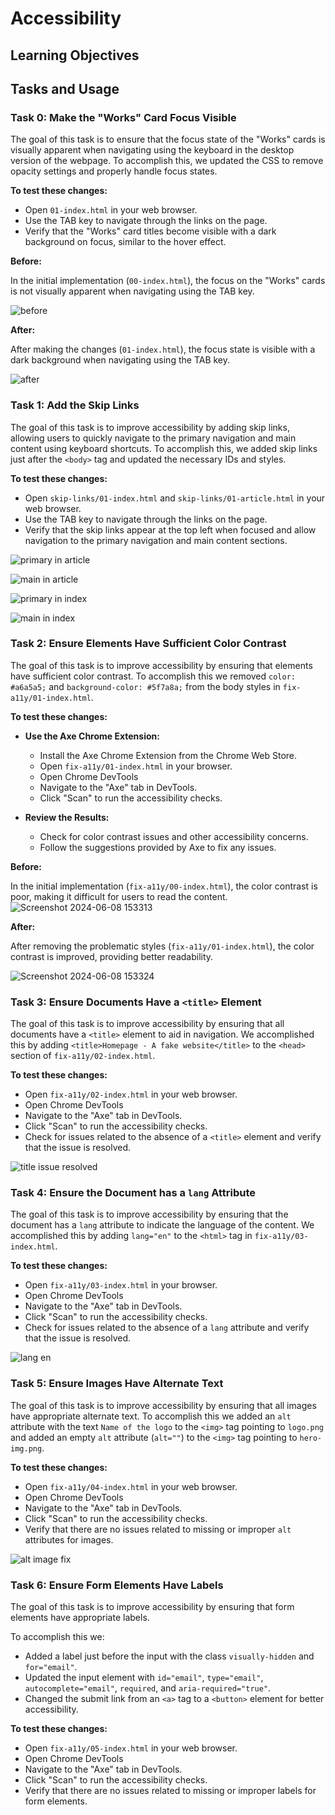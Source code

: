 # Accessibility

## Learning Objectives

## Tasks and Usage

### Task 0: Make the "Works" Card Focus Visible
The goal of this task is to ensure that the focus state of the "Works" cards is visually apparent when navigating using the keyboard in the desktop version of the webpage. To accomplish this, we updated the CSS to remove opacity settings and properly handle focus states.

**To test these changes:**

- Open `01-index.html` in your web browser.
- Use the TAB key to navigate through the links on the page.
- Verify that the "Works" card titles become visible with a dark background on focus, similar to the hover effect.

**Before:**

In the initial implementation (`00-index.html`), the focus on the "Works" cards is not visually apparent when navigating using the TAB key.

![before](https://github.com/ThatsVie/atlas-web_front_end/assets/143755961/b9983161-89e5-41b0-81ea-ca95a23673d5)

**After:**

After making the changes (`01-index.html`), the focus state is visible with a dark background when navigating using the TAB key.

![after](https://github.com/ThatsVie/atlas-web_front_end/assets/143755961/6f08af58-828d-4614-9ae7-abea26b9734c)

### Task 1: Add the Skip Links
The goal of this task is to improve accessibility by adding skip links, allowing users to quickly navigate to the primary navigation and main content using keyboard shortcuts. To accomplish this, we added skip links just after the `<body>` tag and updated the necessary IDs and styles.


**To test these changes:**
- Open `skip-links/01-index.html` and `skip-links/01-article.html` in your web browser.
- Use the TAB key to navigate through the links on the page.
- Verify that the skip links appear at the top left when focused and allow navigation to the primary navigation and main content sections.


![primary in article](https://github.com/ThatsVie/atlas-web_front_end/assets/143755961/32ddf943-6bd7-4f0e-a777-fe6e41e7d17d)

![main in article](https://github.com/ThatsVie/atlas-web_front_end/assets/143755961/2db82638-16da-4be4-87a2-5c4fb406bfd6)

![primary in index](https://github.com/ThatsVie/atlas-web_front_end/assets/143755961/f8833514-0240-457a-b099-64ff6d6838d0)

![main in index](https://github.com/ThatsVie/atlas-web_front_end/assets/143755961/00accd87-03aa-4220-9454-5332a5ef5ce9)

### Task 2: Ensure Elements Have Sufficient Color Contrast
The goal of this task is to improve accessibility by ensuring that elements have sufficient color contrast. To accomplish this we removed `color: #a6a5a5;` and `background-color: #5f7a8a;` from the body styles in `fix-a11y/01-index.html`.

**To test these changes:**

- **Use the Axe Chrome Extension:**
   - Install the Axe Chrome Extension from the Chrome Web Store.
   - Open `fix-a11y/01-index.html` in your browser.
   - Open Chrome DevTools
   - Navigate to the "Axe" tab in DevTools.
   - Click "Scan" to run the accessibility checks.
   
- **Review the Results:**
   - Check for color contrast issues and other accessibility concerns.
   - Follow the suggestions provided by Axe to fix any issues.

**Before:**

In the initial implementation (`fix-a11y/00-index.html`), the color contrast is poor, making it difficult for users to read the content.
![Screenshot 2024-06-08 153313](https://github.com/ThatsVie/atlas-web_front_end/assets/143755961/17d028ad-b908-4d52-bb1d-eca652ce8524)


**After:**

After removing the problematic styles (`fix-a11y/01-index.html`), the color contrast is improved, providing better readability.

![Screenshot 2024-06-08 153324](https://github.com/ThatsVie/atlas-web_front_end/assets/143755961/75f09ddc-bd5f-4039-8bd5-de72bf5cc5d1)


### Task 3: Ensure Documents Have a `<title>` Element
The goal of this task is to improve accessibility by ensuring that all documents have a `<title>` element to aid in navigation. We accomplished this by adding `<title>Homepage - A fake website</title>` to the `<head>` section of `fix-a11y/02-index.html`.

**To test these changes:**

- Open `fix-a11y/02-index.html` in your web browser.
- Open Chrome DevTools 
- Navigate to the "Axe" tab in DevTools.
- Click "Scan" to run the accessibility checks.
- Check for issues related to the absence of a `<title>` element and verify that the issue is resolved.

![title issue resolved](https://github.com/ThatsVie/atlas-web_front_end/assets/143755961/fa58edcc-0c17-45a7-b767-2a437a01efcc)


### Task 4: Ensure the Document has a `lang` Attribute
The goal of this task is to improve accessibility by ensuring that the document has a `lang` attribute to indicate the language of the content. We accomplished this by adding `lang="en"` to the `<html>` tag in `fix-a11y/03-index.html`.

**To test these changes:**

- Open `fix-a11y/03-index.html` in your browser.
- Open Chrome DevTools
- Navigate to the "Axe" tab in DevTools.
- Click "Scan" to run the accessibility checks.
- Check for issues related to the absence of a `lang` attribute and verify that the issue is resolved.

![lang en](https://github.com/ThatsVie/atlas-web_front_end/assets/143755961/f7fcf7f0-1053-4767-a60f-aed51383bb92)


### Task 5: Ensure Images Have Alternate Text
The goal of this task is to improve accessibility by ensuring that all images have appropriate alternate text. To accomplish this we added an `alt` attribute with the text `Name of the logo` to the `<img>` tag pointing to `logo.png` and added an empty `alt` attribute (`alt=""`) to the `<img>` tag pointing to `hero-img.png`.

**To test these changes:**

- Open `fix-a11y/04-index.html` in your web browser.
- Open Chrome DevTools
- Navigate to the "Axe" tab in DevTools.
- Click "Scan" to run the accessibility checks.
- Verify that there are no issues related to missing or improper `alt` attributes for images.


![alt image fix](https://github.com/ThatsVie/atlas-web_front_end/assets/143755961/5cc0283a-4166-4696-8c8d-92276dbf57de)


### Task 6: Ensure Form Elements Have Labels
The goal of this task is to improve accessibility by ensuring that form elements have appropriate labels.

To accomplish this we:
- Added a label just before the input with the class `visually-hidden` and `for="email"`.
- Updated the input element with `id="email"`, `type="email"`, `autocomplete="email"`, `required`, and `aria-required="true"`.
- Changed the submit link from an `<a>` tag to a `<button>` element for better accessibility.

**To test these changes:**

- Open `fix-a11y/05-index.html` in your web browser.
- Open Chrome DevTools
- Navigate to the "Axe" tab in DevTools.
- Click "Scan" to run the accessibility checks.
- Verify that there are no issues related to missing or improper labels for form elements.







